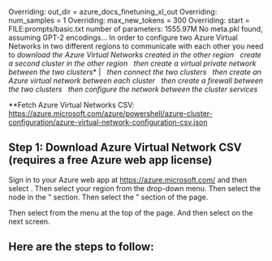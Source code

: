 Overriding: out_dir = azure_docs_finetuning_xl_out
Overriding: num_samples = 1
Overriding: max_new_tokens = 300
Overriding: start = FILE:prompts/basic.txt
number of parameters: 1555.97M
No meta.pkl found, assuming GPT-2 encodings...
In order to configure two Azure Virtual Networks in two different regions to communicate with each other you need to   *download the Azure Virtual Networks created in the other region* 
      *create a second cluster in the other region* 
      *then create a virtual private network between the two clusters** | 
      *then connect the two clusters* 
      *then create an Azure virtual network between each cluster* 
      *then create a firewall between the two clusters* 
      *then configure the network between the cluster services* 
      

**Fetch Azure Virtual Networks CSV: https://azure.microsoft.com/azure/powershell/azure-cluster-configuration/azure-virtual-network-configuration-csv.json

## Step 1: Download Azure Virtual Network CSV (requires a free Azure web app license)
Sign in to your Azure web app at https://azure.microsoft.com/ and then select <Azure portal name>. Then select your region from the <Region name> drop-down menu. Then select the <Region> node in the <Virtual networks>" section. Then select the <Virtual networks>" section of the page.

Then select <Download as CSV> from the menu at the top of the page. And then select <Download CSV> on the next screen.

Here are the steps to follow:
---------------
